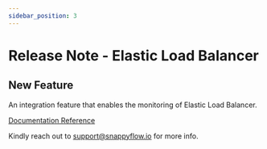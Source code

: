```yaml
---
sidebar_position: 3 
---
```

 # Release Note - Elastic Load Balancer
## New Feature

An integration feature that enables the monitoring of Elastic Load Balancer.

[Documentation Reference](/docs/sidebar-sf-selfhosted-turbo/Integrations/elb/elb_rds)

Kindly reach out to [support@snappyflow.io](mailto:support@snappyflow.io) for more info.

